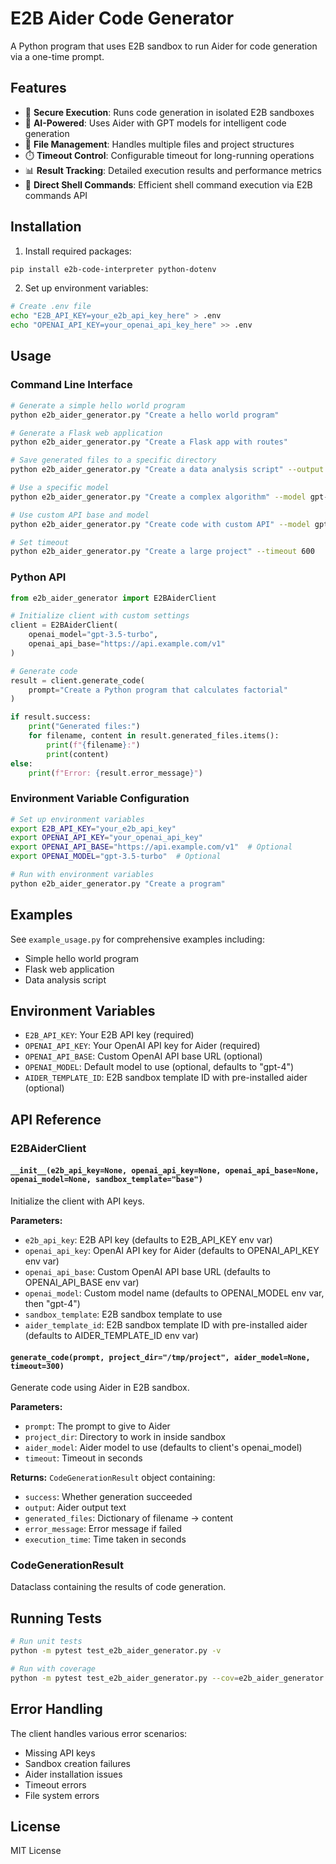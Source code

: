 # E2B Aider Code Generator

A Python program that uses E2B sandbox to run Aider for code generation via a one-time prompt.

## Features

- 🚀 **Secure Execution**: Runs code generation in isolated E2B sandboxes
- 🤖 **AI-Powered**: Uses Aider with GPT models for intelligent code generation
- 📁 **File Management**: Handles multiple files and project structures
- ⏱️ **Timeout Control**: Configurable timeout for long-running operations
- 📊 **Result Tracking**: Detailed execution results and performance metrics
- 🔧 **Direct Shell Commands**: Efficient shell command execution via E2B commands API

## Installation

1. Install required packages:

```bash
pip install e2b-code-interpreter python-dotenv
```

2. Set up environment variables:

```bash
# Create .env file
echo "E2B_API_KEY=your_e2b_api_key_here" > .env
echo "OPENAI_API_KEY=your_openai_api_key_here" >> .env
```

## Usage

### Command Line Interface

```bash
# Generate a simple hello world program
python e2b_aider_generator.py "Create a hello world program"

# Generate a Flask web application
python e2b_aider_generator.py "Create a Flask app with routes"

# Save generated files to a specific directory
python e2b_aider_generator.py "Create a data analysis script" --output ./generated

# Use a specific model
python e2b_aider_generator.py "Create a complex algorithm" --model gpt-4

# Use custom API base and model
python e2b_aider_generator.py "Create code with custom API" --model gpt-3.5-turbo --api-base https://api.example.com/v1

# Set timeout
python e2b_aider_generator.py "Create a large project" --timeout 600
```

### Python API

```python
from e2b_aider_generator import E2BAiderClient

# Initialize client with custom settings
client = E2BAiderClient(
    openai_model="gpt-3.5-turbo",
    openai_api_base="https://api.example.com/v1"
)

# Generate code
result = client.generate_code(
    prompt="Create a Python program that calculates factorial"
)

if result.success:
    print("Generated files:")
    for filename, content in result.generated_files.items():
        print(f"{filename}:")
        print(content)
else:
    print(f"Error: {result.error_message}")
```

### Environment Variable Configuration

```bash
# Set up environment variables
export E2B_API_KEY="your_e2b_api_key"
export OPENAI_API_KEY="your_openai_api_key"
export OPENAI_API_BASE="https://api.example.com/v1"  # Optional
export OPENAI_MODEL="gpt-3.5-turbo"  # Optional

# Run with environment variables
python e2b_aider_generator.py "Create a program"
```

## Examples

See `example_usage.py` for comprehensive examples including:

- Simple hello world program
- Flask web application
- Data analysis script

## Environment Variables

- `E2B_API_KEY`: Your E2B API key (required)
- `OPENAI_API_KEY`: Your OpenAI API key for Aider (required)
- `OPENAI_API_BASE`: Custom OpenAI API base URL (optional)
- `OPENAI_MODEL`: Default model to use (optional, defaults to "gpt-4")
- `AIDER_TEMPLATE_ID`: E2B sandbox template ID with pre-installed aider (optional)

## API Reference

### E2BAiderClient

#### `__init__(e2b_api_key=None, openai_api_key=None, openai_api_base=None, openai_model=None, sandbox_template="base")`

Initialize the client with API keys.

**Parameters:**
- `e2b_api_key`: E2B API key (defaults to E2B_API_KEY env var)
- `openai_api_key`: OpenAI API key for Aider (defaults to OPENAI_API_KEY env var)
- `openai_api_base`: Custom OpenAI API base URL (defaults to OPENAI_API_BASE env var)
- `openai_model`: Custom model name (defaults to OPENAI_MODEL env var, then "gpt-4")
- `sandbox_template`: E2B sandbox template to use
- `aider_template_id`: E2B sandbox template ID with pre-installed aider (defaults to AIDER_TEMPLATE_ID env var)

#### `generate_code(prompt, project_dir="/tmp/project", aider_model=None, timeout=300)`

Generate code using Aider in E2B sandbox.

**Parameters:**
- `prompt`: The prompt to give to Aider
- `project_dir`: Directory to work in inside sandbox
- `aider_model`: Aider model to use (defaults to client's openai_model)
- `timeout`: Timeout in seconds

**Returns:**
`CodeGenerationResult` object containing:
- `success`: Whether generation succeeded
- `output`: Aider output text
- `generated_files`: Dictionary of filename -> content
- `error_message`: Error message if failed
- `execution_time`: Time taken in seconds

### CodeGenerationResult

Dataclass containing the results of code generation.

## Running Tests

```bash
# Run unit tests
python -m pytest test_e2b_aider_generator.py -v

# Run with coverage
python -m pytest test_e2b_aider_generator.py --cov=e2b_aider_generator --cov-report=html
```

## Error Handling

The client handles various error scenarios:

- Missing API keys
- Sandbox creation failures
- Aider installation issues
- Timeout errors
- File system errors

## License

MIT License